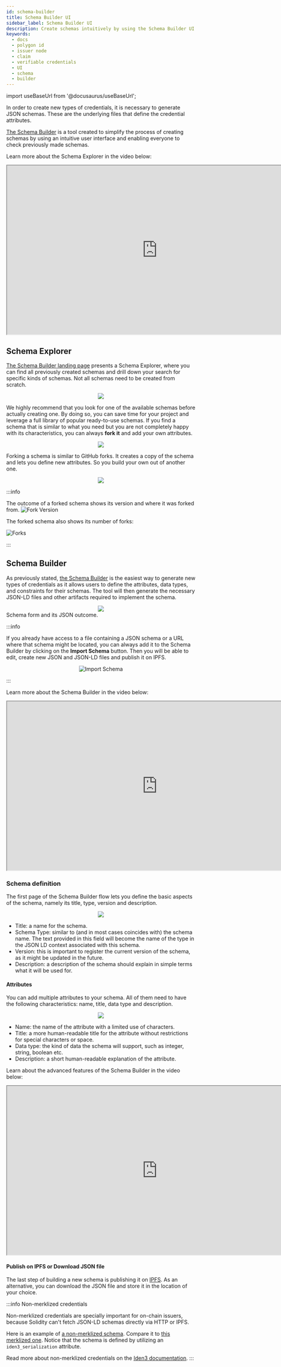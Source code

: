```yaml
---
id: schema-builder
title: Schema Builder UI 
sidebar_label: Schema Builder UI
description: Create schemas intuitively by using the Schema Builder UI.
keywords: 
  - docs
  - polygon id
  - issuer node
  - claim
  - verifiable credentials
  - UI
  - schema 
  - builder
---
```


import useBaseUrl from '@docusaurus/useBaseUrl';

In order to create new types of credentials, it is necessary to generate JSON schemas. These are the underlying files that define the credential attributes. 

[The Schema Builder](https://schema-builder.polygonid.me/) is a tool created to simplify the process of creating schemas by using an intuitive user interface and enabling everyone to check previously made schemas.

Learn more about the Schema Explorer in the video below:

<div align="center">
<iframe src="https://www.youtube.com/embed/FR1UgJo1Irk" width="800" length="800" height="450" allowfullscreen></iframe>
</div>


## Schema Explorer
[The Schema Builder landing page](https://schema-builder.polygonid.me/) presents a Schema Explorer, where you can find all previously created schemas and drill down your search for specific kinds of schemas. Not all schemas need to be created from scratch. 

<div align="center">
<img src= {useBaseUrl("img/schema-explorer.png")} align="center" />
</div>

We highly recommend that you look for one of the available schemas before actually creating one. By doing so, you can save time for your project and leverage a full library of popular ready-to-use schemas.
If you find a schema that is similar to what you need but you are not completely happy with its characteristics, you can always **fork it** and add your own attributes.

<div align="center">
<img src= {useBaseUrl("img/fork-schema.png")} align="center" />
</div>

Forking a schema is similar to GitHub forks. It creates a copy of the schema and lets you define new attributes. So you build your own out of another one.  

<div align="center">
<img src= {useBaseUrl("img/fork-define-schema.png")} align="center" />
</div>

:::info

The outcome of a forked schema shows its version and where it was forked from.
![Fork Version](/img/fork-versions.png)

The forked schema also shows its number of forks:

![Forks](/img/forks.png)

:::

## Schema Builder
As previously stated, [the Schema Builder](https://schema-builder.polygonid.me/builder) is the easiest way to generate new types of credentials as it allows users to define the attributes, data types, and constraints for their schemas. The tool will then generate the necessary JSON-LD files and other artifacts required to implement the schema.

<div align="center">
<img src= {useBaseUrl("img/schema-builder.png")} align="center" />
</div>
Schema form and its JSON outcome.

:::info
    
If you already have access to a file containing a JSON schema or a URL where that schema might be located, you can always add it to the Schema Builder by clicking on the **Import Schema** button. Then you will be able to edit, create new JSON and JSON-LD files and publish it on IPFS.  
    
<div align = "center">

![Import Schema](/img/import-schema.png)

</div>

:::
    
Learn more about the Schema Builder in the video below: 

<div align="center">
<iframe src="https://www.youtube.com/embed/66b_jJYW78A?si=FYF10Tfand0zJD8O" width="800" length="800" height="450" allowfullscreen></iframe>
</div>

### Schema definition
The first page of the Schema Builder flow lets you define the basic aspects of the schema, namely its title, type, version and description.

<div align="center">
<img src= {useBaseUrl("img/define-schema.png")} align="center" />
</div>

- Title: a name for the schema.
- Schema Type: similar to (and in most cases coincides with) the schema name. The text provided in this field will become the name of the type in the JSON LD context associated with this schema. 
- Version: this is important to register the current version of the schema, as it might be updated in the future.
- Description: a description of the schema should explain in simple terms what it will be used for. 

#### Attributes
You can add multiple attributes to your schema. All of them need to have the following characteristics: name, title, data type and description.

<div align="center">
<img src= {useBaseUrl("img/define-attributes.png")} align="center" />
</div>

- Name: the name of the attribute with a limited use of characters.
- Title: a more human-readable title for the attribute without restrictions for special characters or space.
- Data type: the kind of data the schema will support, such as integer, string, boolean etc.
- Description: a short human-readable explanation of the attribute.

Learn about the advanced features of the Schema Builder in the video below:

<div align="center">
<iframe src="https://www.youtube.com/embed/YZEg3iIQFhE?si=6m76mNobUkdf5f4-" width="800" length="800" height="450" allowfullscreen></iframe>
</div>

#### Publish on IPFS or Download JSON file
The last step of building a new schema is publishing it on [IPFS](https://ipfs.tech/). As an alternative, you can download the JSON file and store it in the location of your choice.
    
:::info Non-merklized credentials

Non-merklized credentials are specially important for on-chain issuers, because Solidity can't fetch JSON-LD schemas directly via HTTP or IPFS. 

Here is an example of [a non-merklized schema](https://github.com/iden3/claim-schema-vocab/blob/main/schemas/json-ld/player-nonmerklized.jsonld). Compare it to [this merklized one](https://github.com/iden3/claim-schema-vocab/blob/main/schemas/json-ld/kyc-v4.jsonld). Notice that the schema is defined by utilizing an `iden3_serialization` attribute.

Read more about non-merklized credentials on the <ins>[Iden3 documentation](https://docs.iden3.io/protocol/non-merklized/)</ins>.
:::
